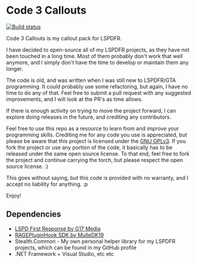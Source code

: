 # Code 3 Callouts

[![Build status](https://ci.appveyor.com/api/projects/status/pi4odpy91qujuhc0?svg=true)](https://ci.appveyor.com/project/Stealth22PD/code-3-callouts)

Code 3 Callouts is my callout pack for LSPDFR.

I have decided to open-source all of my LSPDFR projects, as they have not been touched in a long time. Most of them probably don't work that well anymore, and I simply don't have the time to develop or maintain them any longer.

The code is old, and was written when I was still new to LSPDFR/GTA programming. It could probably use some refactoring, but again, I have no time to do any of that. Feel free to submit a pull request with any suggested improvements, and I will look at the PR's as time allows.

If there is enough activity on trying to move the project forward, I can explore doing releases in the future, and crediting any contributors.

Feel free to use this repo as a resource to learn from and improve your programming skills. Crediting me for any code you use is appreciated, but please be aware that this project is licensed under the [GNU GPLv3](https://choosealicense.com/licenses/gpl-3.0/). If you fork the project or use any portion of the code, it basically has to be released under the same open source license. To that end, feel free to fork the project and continue carrying the torch, but please respect the open source license. :)

This goes without saying, but this code is provided with no warranty, and I accept no liability for anything. :p

Enjoy!

## Dependencies
* [LSPD First Response by G17 Media](https://www.lcpdfr.com/files/file/7792-lspd-first-response/)
* [RAGEPluginHook SDK by MulleDK19](http://ragepluginhook.net/Downloads.aspx)
* Stealth.Common - My own personal helper library for my LSPDFR projects, which can be found in my GitHub profile
* .NET Framework + Visual Studio, etc etc
